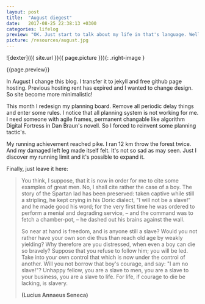 ```yaml
---
layout: post
title:  "August diegest"
date:   2017-08-25 22:38:13 +0300
categories: lifelog
preview: "OK. Just start to talk about my life in that's language. Well, this month was'nt so english. I skipped some of my daily english podcast listening routine. But I experiment with it. I think I need more effort for essential improvement. For serials -- make out subtitles and repeat difficult moments. For podcasts -- read whole text before listening and learn unknown words."
picture: /resources/august.jpg
---
```


![dexter]({{ site.url }}{{ page.picture }}){: .right-image }


{{page.preview}}

In August I change this blog. I transfer it to jekyll and free github page hosting. Previous hosting rent has expired and I wanted to change design. So site become more minimalistic!

This month I redesign my planning board. Remove all periodic delay things and enter some rules. I notice that all planning system is not working for me. I need someone with agile frames, permanent changable like algorithm Digital Fortress in Dan Braun's novell. So I forced to reinvent some planning tactic's.

My running achievement reached pike. I ran 12 km throw the forest twice. And my damaged left leg made itself felt. It's not so sad as may seen. Just I discover my running limit and it's possible to expand it. 

Finally, just leave it here:

>You think, I suppose, that it is now in order for me to cite some examples of great men. No, I shall cite rather the case of a boy. The story of the Spartan lad has been preserved: taken captive while still a stripling, he kept crying in his Doric dialect, "I will not be a slave!" and he made good his word; for the very first time he was ordered to perform a menial and degrading service, – and the command was to fetch a chamber-pot, – he dashed out his brains against the wall.  
>
>So near at hand is freedom, and is anyone still a slave? Would you not rather have your own son die thus than reach old age by weakly yielding? Why therefore are you distressed, when even a boy can die so bravely? Suppose that you refuse to follow him; you will be led. Take into your own control that which is now under the control of another. Will you not borrow that boy's courage, and say: "I am no slave!"? Unhappy fellow, you are a slave to men, you are a slave to your business, you are a slave to life. For life, if courage to die be lacking, is slavery.  
>
> **(Lucius Annaeus Seneca)**
